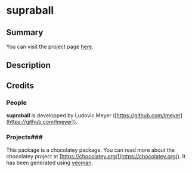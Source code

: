 # supraball

## Summary 
You can visit the project page [here](http://supraball.net/).



## Description 


## Credits
### People ###
**supraball** is developped by Ludovic Meyer ([https://github.com/lmeyer](https://github.com/lmeyer)).

### Projects###
This package is a chocolatey package. You can read more about the chocolatey project at [https://chocolatey.org/](https://chocolatey.org/). It has been generated using [yeoman](http://yeoman.io/).

